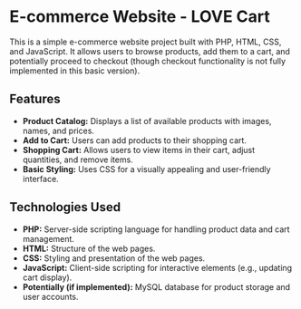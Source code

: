 # E-commerce Website - LOVE Cart

This is a simple e-commerce website project built with PHP, HTML, CSS, and JavaScript. It allows users to browse products, add them to a cart, and potentially proceed to checkout (though checkout functionality is not fully implemented in this basic version).

## Features

*   **Product Catalog:** Displays a list of available products with images, names, and prices.
*   **Add to Cart:** Users can add products to their shopping cart.
*   **Shopping Cart:**  Allows users to view items in their cart, adjust quantities, and remove items.
*   **Basic Styling:**  Uses CSS for a visually appealing and user-friendly interface.

## Technologies Used

*   **PHP:**  Server-side scripting language for handling product data and cart management.
*   **HTML:**  Structure of the web pages.
*   **CSS:**  Styling and presentation of the web pages.
*   **JavaScript:**  Client-side scripting for interactive elements (e.g., updating cart display).
*   **Potentially (if implemented):**  MySQL database for product storage and user accounts.



